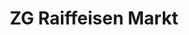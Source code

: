 ---
title: "ZG Raiffeisen Markt"
url: /titisee-neustadt/zg-raiffeisen-markt/
shop: Garten-Center
---